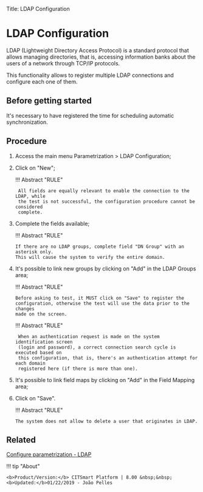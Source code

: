Title: LDAP Configuration

# LDAP Configuration

LDAP (Lightweight Directory Access Protocol) is a standard protocol that allows managing directories, that is, accessing information banks about the users of a network through TCP/IP protocols.

This functionality allows to register multiple LDAP connections and configure each one of them.

## Before getting started

It's necessary to have registered the time for scheduling automatic synchronization.

## Procedure

1. Access the main menu Parametrization > LDAP Configuration;
2. Click on "New";

    !!! Abstract "RULE"

        All fields are equally relevant to enable the connection to the LDAP, while
        the test is not successful, the configuration procedure cannot be considered
        complete.


3. Complete the fields available;
    
    !!! Abstract "RULE"

       If there are no LDAP groups, complete field "DN Group" with an asterisk only.
       This will cause the system to verify the entire domain.


4. It's possible to link new groups by clicking on "Add" in the LDAP Groups area;

    !!! Abstract "RULE"

       Before asking to test, it MUST click on "Save" to register the
       configuration, otherwise the test will use the data prior to the changes
       made on the screen.
  
    !!! Abstract "RULE"

        When an authentication request is made on the system identification screen
        (login and password), a correct connection search cycle is executed based on
        this configuration, that is, there's an authentication attempt for each domain
        registered here (if there is more than one).

5. It's possible to link field maps by clicking on "Add" in the Field Mapping area;
6. Click on "Save".

    !!! Abstract "RULE"

       The system does not allow to delete a user that originates in LDAP.

	
## Related

[Configure parametrization - LDAP][1]

[1]:/en-us/citsmart-platform-8/platform-administration/parameters-list/configure-parametrization-ldap.html

!!! tip "About"

    <b>Product/Version:</b> CITSmart Platform | 8.00 &nbsp;&nbsp;
    <b>Updated:</b>01/22/2019 - João Pelles  
	
